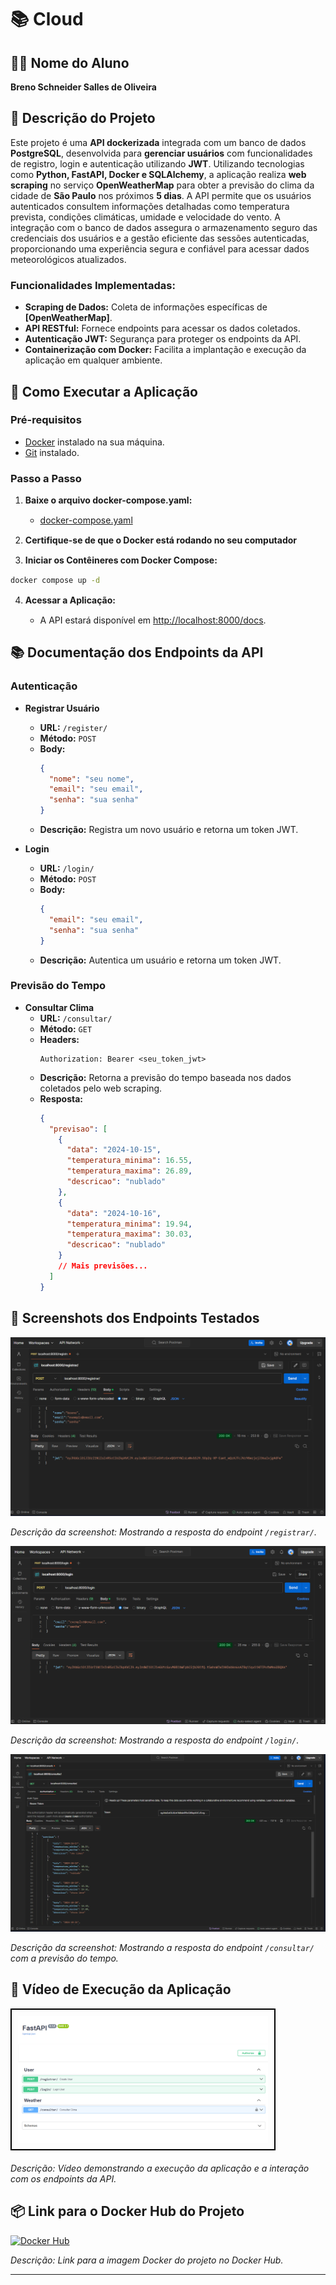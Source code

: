 # 📚 Cloud

## 👨‍🎓 Nome do Aluno
**Breno Schneider Salles de Oliveira**

## 📝 Descrição do Projeto
Este projeto é uma **API dockerizada** integrada com um banco de dados **PostgreSQL**, desenvolvida para **gerenciar usuários** com funcionalidades de registro, login e autenticação utilizando **JWT**. Utilizando tecnologias como **Python, FastAPI, Docker e SQLAlchemy**, a aplicação realiza **web scraping** no serviço **OpenWeatherMap** para obter a previsão do clima da cidade de **São Paulo** nos próximos **5 dias**. A API permite que os usuários autenticados consultem informações detalhadas como temperatura prevista, condições climáticas, umidade e velocidade do vento. A integração com o banco de dados assegura o armazenamento seguro das credenciais dos usuários e a gestão eficiente das sessões autenticadas, proporcionando uma experiência segura e confiável para acessar dados meteorológicos atualizados.

### **Funcionalidades Implementadas:**
- **Scraping de Dados:** Coleta de informações específicas de **[OpenWeatherMap]**.
- **API RESTful:** Fornece endpoints para acessar os dados coletados.
- **Autenticação JWT:** Segurança para proteger os endpoints da API.
- **Containerização com Docker:** Facilita a implantação e execução da aplicação em qualquer ambiente.

## 🚀 Como Executar a Aplicação

### **Pré-requisitos**
- [Docker](https://www.docker.com/get-started) instalado na sua máquina.
- [Git](https://git-scm.com/downloads) instalado.

### **Passo a Passo**

1. **Baixe o arquivo docker-compose.yaml:** 

    <div style="margin-top:15px;"></div>

    - [docker-compose.yaml](compose/docker-compose.yaml)

    <div style="margin-top:15px;"></div>

2. **Certifique-se de que o Docker está rodando no seu computador**

<div style="margin-top:15px;"></div>

3. **Iniciar os Contêineres com Docker Compose:**

<div style="margin-top:15px;"></div>

   ```bash
   docker compose up -d
   ```

<div style="margin-top:15px;"></div>

4. **Acessar a Aplicação:**

    <div style="margin-top:15px;"></div>

    - A API estará disponível em [http://localhost:8000/docs](http://localhost:8000/docs).

## 📚 Documentação dos Endpoints da API

### **Autenticação**
- **Registrar Usuário**
  - **URL:** `/register/`
  - **Método:** `POST`
  - **Body:**
    ```json
    {
      "nome": "seu nome",
      "email": "seu email",
      "senha": "sua senha"
    }
    ```
  - **Descrição:** Registra um novo usuário e retorna um token JWT.

- **Login**
  - **URL:** `/login/`
  - **Método:** `POST`
  - **Body:**
    ```json
    {
      "email": "seu email",
      "senha": "sua senha"
    }
    ```
  - **Descrição:** Autentica um usuário e retorna um token JWT.

### **Previsão do Tempo**
- **Consultar Clima**
  - **URL:** `/consultar/`
  - **Método:** `GET`
  - **Headers:**
    ```
    Authorization: Bearer <seu_token_jwt>
    ```
  - **Descrição:** Retorna a previsão do tempo baseada nos dados coletados pelo web scraping.
  - **Resposta:**
    ```json
    {
      "previsao": [
        {
          "data": "2024-10-15",
          "temperatura_minima": 16.55,
          "temperatura_maxima": 26.89,
          "descricao": "nublado"
        },
        {
          "data": "2024-10-16",
          "temperatura_minima": 19.94,
          "temperatura_maxima": 30.03,
          "descricao": "nublado"
        }
        // Mais previsões...
      ]
    }
    ```

## 📸 Screenshots dos Endpoints Testados
![Exemplo de Uso do Endpoint Consultar Clima](./screenshots/registrar_usuario.png)

*Descrição da screenshot: Mostrando a resposta do endpoint `/registrar/`.*

![Exemplo de Uso do Endpoint Registrar Usuario](./screenshots/login_usuario.png)

*Descrição da screenshot: Mostrando a resposta do endpoint `/login/`.*

![Exemplo de Uso do Endpoint Login Usuario](./screenshots/consulta_clima.png)

*Descrição da screenshot: Mostrando a resposta do endpoint `/consultar/` com a previsão do tempo.*


## 🎥 Vídeo de Execução da Aplicação

<a href="https://youtu.be/Z46RP-SC9Jo" style="display: block; border: 2px solid black; padding: 10px; width: fit-content; margin-bottom: 20px; ">
    <img src="screenshots/video_thumbnail.png" alt="Exemplo de imagem" width="400" style="display: block; max-width: 100%; height: auto;">
</a>

*Descrição: Vídeo demonstrando a execução da aplicação e a interação com os endpoints da API.*

## 📦 Link para o Docker Hub do Projeto
[![Docker Hub](https://img.shields.io/badge/Docker_Hub-Repository-blue)](https://hub.docker.com/r/brnoschsaloli/nuvemprojeto)

*Descrição: Link para a imagem Docker do projeto no Docker Hub.*

---